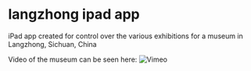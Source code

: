 # langzhong ipad app

iPad app created for control over the various exhibitions for a museum in Langzhong, Sichuan, China

Video of the museum can be seen here: ![Vimeo](https://vimeo.com/273599266)
